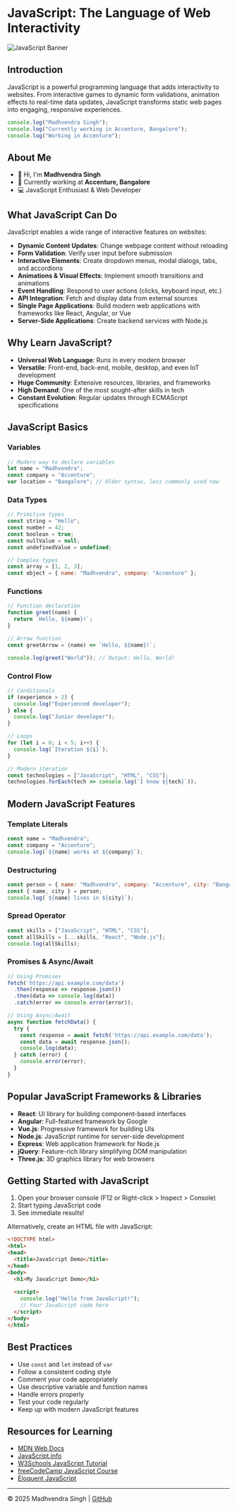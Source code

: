 # JavaScript: The Language of Web Interactivity

![JavaScript Banner](https://upload.wikimedia.org/wikipedia/commons/thumb/6/6a/JavaScript-logo.png/240px-JavaScript-logo.png)

## Introduction

JavaScript is a powerful programming language that adds interactivity to websites. From interactive games to dynamic form validations, animation effects to real-time data updates, JavaScript transforms static web pages into engaging, responsive experiences.

```javascript
console.log("Madhvendra Singh");
console.log("Currently working in Accenture, Bangalore");
console.log("Working in Accenture");
```

## About Me

- 👋 Hi, I'm **Madhvendra Singh**
- 💼 Currently working at **Accenture, Bangalore**
- 💻 JavaScript Enthusiast & Web Developer

## What JavaScript Can Do

JavaScript enables a wide range of interactive features on websites:

- **Dynamic Content Updates**: Change webpage content without reloading
- **Form Validation**: Verify user input before submission
- **Interactive Elements**: Create dropdown menus, modal dialogs, tabs, and accordions
- **Animations & Visual Effects**: Implement smooth transitions and animations
- **Event Handling**: Respond to user actions (clicks, keyboard input, etc.)
- **API Integration**: Fetch and display data from external sources
- **Single Page Applications**: Build modern web applications with frameworks like React, Angular, or Vue
- **Server-Side Applications**: Create backend services with Node.js

## Why Learn JavaScript?

- **Universal Web Language**: Runs in every modern browser
- **Versatile**: Front-end, back-end, mobile, desktop, and even IoT development
- **Huge Community**: Extensive resources, libraries, and frameworks
- **High Demand**: One of the most sought-after skills in tech
- **Constant Evolution**: Regular updates through ECMAScript specifications

## JavaScript Basics

### Variables

```javascript
// Modern way to declare variables
let name = "Madhvendra";
const company = "Accenture";
var location = "Bangalore"; // Older syntax, less commonly used now
```

### Data Types

```javascript
// Primitive types
const string = "Hello";
const number = 42;
const boolean = true;
const nullValue = null;
const undefinedValue = undefined;

// Complex types
const array = [1, 2, 3];
const object = { name: "Madhvendra", company: "Accenture" };
```

### Functions

```javascript
// Function declaration
function greet(name) {
  return `Hello, ${name}!`;
}

// Arrow function
const greetArrow = (name) => `Hello, ${name}!`;

console.log(greet("World")); // Output: Hello, World!
```

### Control Flow

```javascript
// Conditionals
if (experience > 2) {
  console.log("Experienced developer");
} else {
  console.log("Junior developer");
}

// Loops
for (let i = 0; i < 5; i++) {
  console.log(`Iteration ${i}`);
}

// Modern iteration
const technologies = ["JavaScript", "HTML", "CSS"];
technologies.forEach(tech => console.log(`I know ${tech}`));
```

## Modern JavaScript Features

### Template Literals

```javascript
const name = "Madhvendra";
const company = "Accenture";
console.log(`${name} works at ${company}`);
```

### Destructuring

```javascript
const person = { name: "Madhvendra", company: "Accenture", city: "Bangalore" };
const { name, city } = person;
console.log(`${name} lives in ${city}`);
```

### Spread Operator

```javascript
const skills = ["JavaScript", "HTML", "CSS"];
const allSkills = [...skills, "React", "Node.js"];
console.log(allSkills);
```

### Promises & Async/Await

```javascript
// Using Promises
fetch('https://api.example.com/data')
  .then(response => response.json())
  .then(data => console.log(data))
  .catch(error => console.error(error));

// Using Async/Await
async function fetchData() {
  try {
    const response = await fetch('https://api.example.com/data');
    const data = await response.json();
    console.log(data);
  } catch (error) {
    console.error(error);
  }
}
```

## Popular JavaScript Frameworks & Libraries

- **React**: UI library for building component-based interfaces
- **Angular**: Full-featured framework by Google
- **Vue.js**: Progressive framework for building UIs
- **Node.js**: JavaScript runtime for server-side development
- **Express**: Web application framework for Node.js
- **jQuery**: Feature-rich library simplifying DOM manipulation
- **Three.js**: 3D graphics library for web browsers

## Getting Started with JavaScript

1. Open your browser console (F12 or Right-click > Inspect > Console)
2. Start typing JavaScript code
3. See immediate results!

Alternatively, create an HTML file with JavaScript:

```html
<!DOCTYPE html>
<html>
<head>
  <title>JavaScript Demo</title>
</head>
<body>
  <h1>My JavaScript Demo</h1>
  
  <script>
    console.log("Hello from JavaScript!");
    // Your JavaScript code here
  </script>
</body>
</html>
```

## Best Practices

- Use `const` and `let` instead of `var`
- Follow a consistent coding style
- Comment your code appropriately
- Use descriptive variable and function names
- Handle errors properly
- Test your code regularly
- Keep up with modern JavaScript features

## Resources for Learning

- [MDN Web Docs](https://developer.mozilla.org/en-US/docs/Web/JavaScript)
- [JavaScript.info](https://javascript.info/)
- [W3Schools JavaScript Tutorial](https://www.w3schools.com/js/)
- [freeCodeCamp JavaScript Course](https://www.freecodecamp.org/learn/javascript-algorithms-and-data-structures/)
- [Eloquent JavaScript](https://eloquentjavascript.net/)

---

© 2025 Madhvendra Singh | [GitHub](https://github.com/madhvendrasingh007)